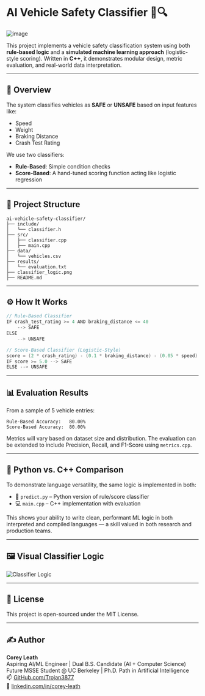 # AI Vehicle Safety Classifier 🚗🔍
![image](https://github.com/user-attachments/assets/338e158c-a469-4280-bf31-3de13a412a45)

This project implements a vehicle safety classification system using both **rule-based logic** and a **simulated machine learning approach** (logistic-style scoring). Written in **C++**, it demonstrates modular design, metric evaluation, and real-world data interpretation.

---

## 🧠 Overview

The system classifies vehicles as **SAFE** or **UNSAFE** based on input features like:
- Speed
- Weight
- Braking Distance
- Crash Test Rating

We use two classifiers:
- **Rule-Based**: Simple condition checks
- **Score-Based**: A hand-tuned scoring function acting like logistic regression

---

## 📁 Project Structure

```
ai-vehicle-safety-classifier/
├── include/
│   └── classifier.h
├── src/
│   ├── classifier.cpp
│   ├── main.cpp
├── data/
│   └── vehicles.csv
├── results/
│   └── evaluation.txt
├── classifier_logic.png
├── README.md
```

---

## ⚙️ How It Works

```cpp
// Rule-Based Classifier
IF crash_test_rating >= 4 AND braking_distance <= 40
    --> SAFE
ELSE
    --> UNSAFE

// Score-Based Classifier (Logistic-Style)
score = (2 * crash_rating) - (0.1 * braking_distance) - (0.05 * speed)
IF score >= 5.0 --> SAFE
ELSE --> UNSAFE
```

---

## 📊 Evaluation Results

From a sample of 5 vehicle entries:

```
Rule-Based Accuracy:   80.00%
Score-Based Accuracy:  80.00%
```

Metrics will vary based on dataset size and distribution. The evaluation can be extended to include Precision, Recall, and F1-Score using `metrics.cpp`.

---

## 🧪 Python vs. C++ Comparison

To demonstrate language versatility, the same logic is implemented in both:
- 🐍 `predict.py` – Python version of rule/score classifier
- 💻 `main.cpp` – C++ implementation with evaluation

This shows your ability to write clean, performant ML logic in both interpreted and compiled languages — a skill valued in both research and production teams.

---

## 🖼️ Visual Classifier Logic

![Classifier Logic](classifier_logic.png)

---

## 📜 License

This project is open-sourced under the MIT License.

---

## ✍️ Author

**Corey Leath**  
Aspiring AI/ML Engineer | Dual B.S. Candidate (AI + Computer Science)  
Future MSSE Student @ UC Berkeley | Ph.D. Path in Artificial Intelligence  
📫 [GitHub.com/Trojan3877](https://github.com/Trojan3877)  
🔗 [linkedin.com/in/corey-leath](https://linkedin.com/in/corey-leath)
